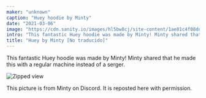 ```yaml
---
maker: "unknown"
caption: "Huey hoodie by Minty"
date: "2021-03-06"
image: "https://cdn.sanity.io/images/hl5bw8cj/site-content/1ae81c4f08dd21d7db28538399d818c72ff586a9-810x1083.jpg"
intro: "This fantastic Huey hoodie was made by Minty! Minty shared that he made this with a regular machine instead of a serger."
title: "Huey by Minty [No traducido]"
---
```


This fantastic Huey hoodie was made by Minty! Minty shared that he made this with a regular machine instead of a serger.

![Zipped view](https://posts.freesewing.org/uploads/huey_by_minty_hueyminty2_cb9e822561.jpg "Zipped view")

<Note>

This picture is from Minty on Discord. It is reposted here with permission.

</Note>
